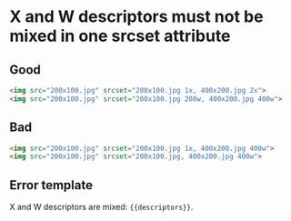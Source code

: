 # X and W descriptors must not be mixed in one srcset attribute

## Good

```html
<img src="200x100.jpg" srcset="200x100.jpg 1x, 400x200.jpg 2x">
<img src="200x100.jpg" srcset="200x100.jpg 200w, 400x200.jpg 400w">
```

## Bad

```html
<img src="200x100.jpg" srcset="200x100.jpg 1x, 400x200.jpg 400w">
<img src="200x100.jpg" srcset="200x100.jpg, 400x200.jpg 400w">
```

## Error template

X and W descriptors are mixed: `{{descriptors}}`.
